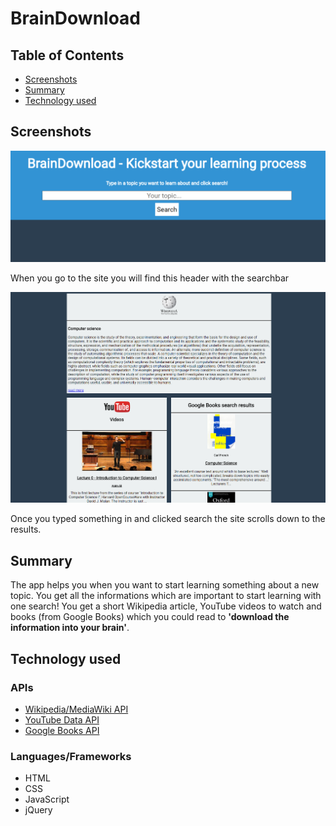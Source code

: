 # BrainDownload

## Table of Contents
  - [Screenshots](#screenshots)
  - [Summary](#summary)
  - [Technology used](#technology-used)
  
## Screenshots

![Startpage](screenshots/startpage.PNG)

When you go to the site you will find this header with the searchbar

![Results](screenshots/results.PNG)

Once you typed something in and clicked search the site scrolls down to the results.

## Summary

The app helps you when you want to start learning something about a new topic. 
You get all the informations which are important to start learning with one search!
You get a short Wikipedia article, YouTube videos to watch and books (from Google Books) which you could read to **'download the information into your brain'**.

## Technology used

### APIs
  - [Wikipedia/MediaWiki API](https://www.mediawiki.org/wiki/API:Main_page)
  - [YouTube Data API](https://developers.google.com/youtube/v3/)
  - [Google Books API](https://developers.google.com/books/)
  
### Languages/Frameworks
  - HTML
  - CSS
  - JavaScript
  - jQuery
